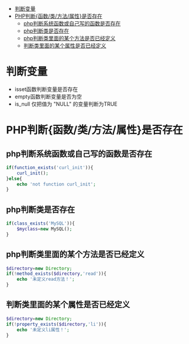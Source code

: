 
<!-- TOC -->

- [判断变量](#判断变量)
- [PHP判断{函数/类/方法/属性}是否存在](#php判断函数类方法属性是否存在)
  - [php判断系统函数或自己写的函数是否存在](#php判断系统函数或自己写的函数是否存在)
  - [php判断类是否存在](#php判断类是否存在)
  - [php判断类里面的某个方法是否已经定义](#php判断类里面的某个方法是否已经定义)
  - [判断类里面的某个属性是否已经定义](#判断类里面的某个属性是否已经定义)

<!-- /TOC -->

# 判断变量

* isset函数判断变量是否存在
* empty函数判断变量是否为空
* is_null  仅把值为 "NULL" 的变量判断为TRUE

# PHP判断{函数/类/方法/属性}是否存在

## php判断系统函数或自己写的函数是否存在

```php
if(function_exists('curl_init')){
    curl_init();
}else{
    echo 'not function curl_init';
}
```

## php判断类是否存在

```php
if(class_exists('MySQL')){
    $myclass=new MySQL();
}
```

## php判断类里面的某个方法是否已经定义

```php
$directory=new Directory;
if(!method_exists($directory,'read')){
    echo '未定义read方法！';
}
```

## 判断类里面的某个属性是否已经定义

```php
$directory=new Directory;
if(!property_exists($directory,'li')){
    echo '未定义li属性！';
}
```